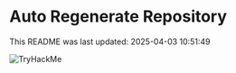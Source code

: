 # Auto Regenerate Repository

This README was last updated: 2025-04-03 10:51:49

 ![TryHackMe](https://tryhackme.com/badge/533634)